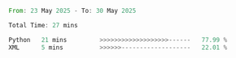 <!--START_SECTION:waka-->

```rust
From: 23 May 2025 - To: 30 May 2025

Total Time: 27 mins

Python   21 mins         >>>>>>>>>>>>>>>>>>>------   77.99 %
XML      5 mins          >>>>>>-------------------   22.01 %
```

<!--END_SECTION:waka-->
